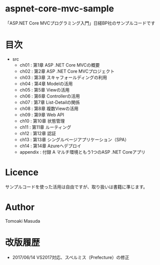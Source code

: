 # aspnet-core-mvc-sample
「ASP.NET Core MVCプログラミング入門」日経BP社のサンプルコードです


# 目次

- src
    - ch01 : 第1章 ASP .NET Core MVCの概要
    - ch02 : 第2章 ASP .NET Core MVCプロジェクト
    - ch03 : 第3章 スキャフォールディングの利用
    - ch04 : 第4章 Modelの活用
    - ch05 : 第5章 Viewの活用
    - ch06 : 第6章 Controllerの活用
    - ch07 : 第7章 List-Detailの関係
    - ch08 : 第8章 複数Viewの活用
    - ch09 : 第9章 Web API
    - ch10 : 第10章 状態管理
    - ch11 : 第11章 ルーティング
    - ch12 : 第12章 認証
    - ch13 : 第13章 シングルページアプリケーション（SPA）
    - ch14 : 第14章 Azureへデプロイ
    - appendix : 付録 A マルチ環境ともう1つのASP .NET Coreアプリ


# Licence

サンプルコードを使った活用は自由ですが、取り扱いは書籍に準じます。

# Author 
Tomoaki Masuda

# 改版履歴

- 2017/06/14 VS2017対応、スペルミス（Prefecture）の修正

